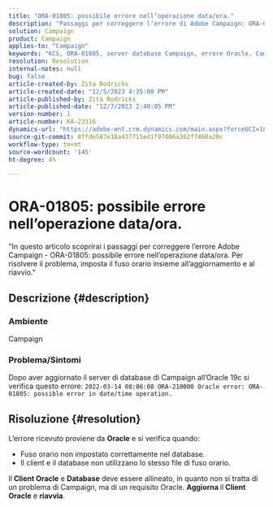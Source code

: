 ```yaml
---
title: "ORA-01805: possibile errore nell’operazione data/ora."
description: "Passaggi per correggere l’errore di Adobe Campaign: ORA-01805."
solution: Campaign
product: Campaign
applies-to: "Campaign"
keywords: "KCS, ORA-01805, server database Campaign, errore Oracle, Campaign"
resolution: Resolution
internal-notes: null
bug: false
article-created-by: Zita Rodricks
article-created-date: "12/5/2023 4:35:00 PM"
article-published-by: Zita Rodricks
article-published-date: "12/7/2023 2:40:05 PM"
version-number: 1
article-number: KA-23316
dynamics-url: "https://adobe-ent.crm.dynamics.com/main.aspx?forceUCI=1&pagetype=entityrecord&etn=knowledgearticle&id=6e5fe63a-8c93-ee11-be37-6045bd0061cb"
source-git-commit: 8ffde587e18a437715ed1f97006a362f7460a20c
workflow-type: tm+mt
source-wordcount: '145'
ht-degree: 4%

---
```


# ORA-01805: possibile errore nell’operazione data/ora.


&quot;In questo articolo scoprirai i passaggi per correggere l’errore Adobe Campaign - ORA-01805: possibile errore nell’operazione data/ora. Per risolvere il problema, imposta il fuso orario insieme all’aggiornamento e al riavvio.&quot;

## Descrizione {#description}


### <b>Ambiente</b>

Campaign



### <b>Problema/Sintomi</b>

Dopo aver aggiornato il server di database di Campaign all’Oracle 19c si verifica questo errore: `2022-03-14 08:06:08 ORA-210000 Oracle error: ORA-01805: possible error in date/time operation.`


## Risoluzione {#resolution}


L’errore ricevuto proviene da <b>Oracle</b> e si verifica quando:

- Fuso orario non impostato correttamente nel database.
- Il client e il database non utilizzano lo stesso file di fuso orario.


Il<b> Client Oracle</b> e <b>Database</b> deve essere allineato, in quanto non si tratta di un problema di Campaign, ma di un requisito Oracle. <b>Aggiorna </b>il<b> Client Oracle</b> e <b>riavvia</b>.
